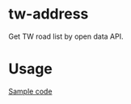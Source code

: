 # tw-address
Get TW road list by open data API.

# Usage
[Sample code](https://github.com/hqiasjehrlb/tw-address/blob/master/test/testGetAllRoads.js)
